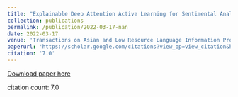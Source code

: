 ```yaml
---
title: "Explainable Deep Attention Active Learning for Sentimental Analytics of Mental Disorder"
collection: publications
permalink: /publication/2022-03-17-nan
date: 2022-03-17
venue: 'Transactions on Asian and Low Resource Language Information Processing'
paperurl: 'https://scholar.google.com/citations?view_op=view_citation&hl=en&user=CCckbEUAAAAJ&cstart=20&pagesize=80&citation_for_view=CCckbEUAAAAJ:HtS1dXgVpQUC'
citation: '7.0'
---
```

[Download paper here](https://scholar.google.com/citations?view_op=view_citation&hl=en&user=CCckbEUAAAAJ&cstart=20&pagesize=80&citation_for_view=CCckbEUAAAAJ:HtS1dXgVpQUC)

citation count: 7.0